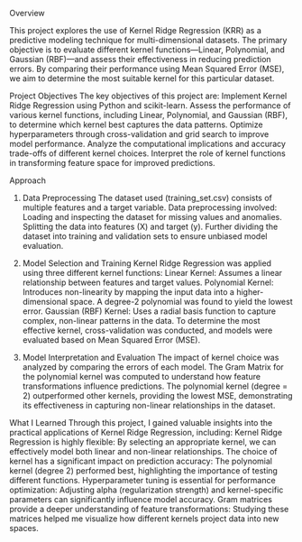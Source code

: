 Overview

This project explores the use of Kernel Ridge Regression (KRR) as a predictive modeling technique for multi-dimensional datasets. The primary objective is to evaluate different kernel functions—Linear, Polynomial, and Gaussian (RBF)—and assess their effectiveness in reducing prediction errors. By comparing their performance using Mean Squared Error (MSE), we aim to determine the most suitable kernel for this particular dataset.

Project Objectives
The key objectives of this project are:
Implement Kernel Ridge Regression using Python and scikit-learn.
Assess the performance of various kernel functions, including Linear, Polynomial, and Gaussian (RBF), to determine which kernel best captures the data patterns.
Optimize hyperparameters through cross-validation and grid search to improve model performance.
Analyze the computational implications and accuracy trade-offs of different kernel choices.
Interpret the role of kernel functions in transforming feature space for improved predictions.

Approach
1. Data Preprocessing
The dataset used (training_set.csv) consists of multiple features and a target variable. Data preprocessing involved:
Loading and inspecting the dataset for missing values and anomalies.
Splitting the data into features (X) and target (y).
Further dividing the dataset into training and validation sets to ensure unbiased model evaluation.
2. Model Selection and Training
Kernel Ridge Regression was applied using three different kernel functions:
Linear Kernel: Assumes a linear relationship between features and target values.
Polynomial Kernel: Introduces non-linearity by mapping the input data into a higher-dimensional space. A degree-2 polynomial was found to yield the lowest error.
Gaussian (RBF) Kernel: Uses a radial basis function to capture complex, non-linear patterns in the data.
To determine the most effective kernel, cross-validation was conducted, and models were evaluated based on Mean Squared Error (MSE).

3. Model Interpretation and Evaluation
The impact of kernel choice was analyzed by comparing the errors of each model.
The Gram Matrix for the polynomial kernel was computed to understand how feature transformations influence predictions.
The polynomial kernel (degree = 2) outperformed other kernels, providing the lowest MSE, demonstrating its effectiveness in capturing non-linear relationships in the dataset.

What I Learned
Through this project, I gained valuable insights into the practical applications of Kernel Ridge Regression, including:
Kernel Ridge Regression is highly flexible: By selecting an appropriate kernel, we can effectively model both linear and non-linear relationships.
The choice of kernel has a significant impact on prediction accuracy: The polynomial kernel (degree 2) performed best, highlighting the importance of testing different functions.
Hyperparameter tuning is essential for performance optimization: Adjusting alpha (regularization strength) and kernel-specific parameters can significantly influence model accuracy.
Gram matrices provide a deeper understanding of feature transformations: Studying these matrices helped me visualize how different kernels project data into new spaces.
